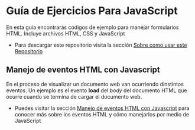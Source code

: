 # Guía de Ejercicios Para JavaScript

En esta guía encontrarás códigos de ejemplo para manejar formularios HTML. Incluye archivos HTML, CSS y JavaScript

- Para descargar este repositorio visita la sección [Sobre como usar este Repositorio](repositorio.md)

## Manejo de eventos HTML con Javascript

En el proceso de visualizar un documento web van ocurriendo dinstintos eventos. Un ejemplo es el evento **load** del *body* del documento HTML que ocurre cuando se termina de cargar el documento web.

- Puedes visitar la sección [Manejo de eventos HTML con Javascript](eventoshtml.md) para conocer más sobre los eventos HTML y cómo manejarlos por medio de JavaScript
